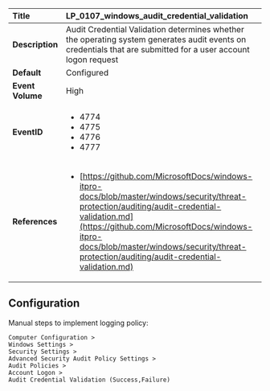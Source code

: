 | Title            | LP_0107_windows_audit_credential_validation                                                                     |
|:-----------------|:--------------------------------------------------------------------------------|
| **Description**  | Audit Credential Validation determines whether the operating system  generates audit events on credentials that are submitted for a user  account logon request                                                               |
| **Default**      | Configured                                                                   |
| **Event Volume** | High                                                                    |
| **EventID**      | <ul><li>4774</li><li>4775</li><li>4776</li><li>4777</li></ul>         |
| **References**   | <ul><li>[https://github.com/MicrosoftDocs/windows-itpro-docs/blob/master/windows/security/threat-protection/auditing/audit-credential-validation.md](https://github.com/MicrosoftDocs/windows-itpro-docs/blob/master/windows/security/threat-protection/auditing/audit-credential-validation.md)</li></ul> |



## Configuration

Manual steps to implement logging policy:

```
Computer Configuration >
Windows Settings >
Security Settings >
Advanced Security Audit Policy Settings >
Audit Policies >
Account Logon >
Audit Credential Validation (Success,Failure)
```


